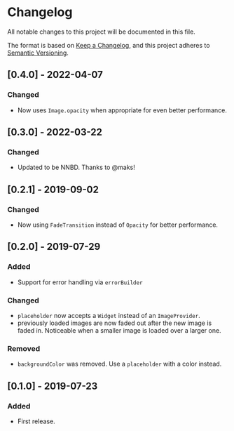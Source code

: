 # Changelog
All notable changes to this project will be documented in this file.

The format is based on [Keep a Changelog](https://keepachangelog.com/en/1.0.0/),
and this project adheres to [Semantic Versioning](https://semver.org/spec/v2.0.0.html).

## [0.4.0] - 2022-04-07
### Changed
- Now uses `Image.opacity` when appropriate for even better performance.

## [0.3.0] - 2022-03-22
### Changed
- Updated to be NNBD. Thanks to @maks!

## [0.2.1] - 2019-09-02
### Changed
- Now using `FadeTransition` instead of `Opacity` for better performance.

## [0.2.0] - 2019-07-29
### Added
- Support for error handling via `errorBuilder`

### Changed
- `placeholder` now accepts a `Widget` instead of an `ImageProvider`.
- previously loaded images are now faded out after the new image is faded in. Noticeable when a smaller image is loaded over a larger one.

### Removed
- `backgroundColor` was removed. Use a `placeholder` with a color instead.

## [0.1.0] - 2019-07-23
### Added
- First release.